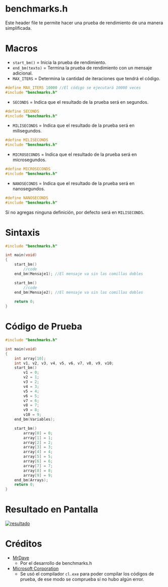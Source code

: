 # benchmarks.h

Este header file te permite hacer una prueba de rendimiento de una manera simplificada.

# Macros

- `start_bm()` = Inicia la prueba de rendimiento.
- `end_bm(texto)` = Termina la prueba de rendimiento con un mensaje adicional.
- `MAX_ITERS` = Determina la cantidad de iteraciones que tendrá el código.

```C
#define MAX_ITERS 10000 //El código se ejecutará 10000 veces
#include "benchmarks.h"
```
- `SECONDS` = Indica que el resultado de la prueba será en segundos.

```C
#define SECONDS
#include "benchmarks.h"
```
- `MILISECONDS` = Indica que el resultado de la prueba será en milisegundos.

```C
#define MILISECONDS
#include "benchmarks.h"
```
- `MICROSECONDS` = Indica que el resultado de la prueba será en microsegundos.

```C
#define MICROSECONDS
#include "benchmarks.h"
```
- `NANOSECONDS` = Indica que el resultado de la prueba será en nanosegundos.

```C
#define NANOSECONDS
#include "benchmarks.h"
```
Sí no agregas ninguna definición, por defecto será en `MILISECONDS`.

# Sintaxis

```C
#include "benchmarks.h"

int main(void)
{
	start_bm()
		//code
	end_bm(Mensaje1); //El mensaje va sin las comillas dobles

	start_bm()
		//code
	end_bm(Mensaje2); //El mensaje va sin las comillas dobles
  
	return 0;
}
```

# Código de Prueba
```C
#include "benchmarks.h"

int main(void)
{
	int array[10];
	int v1, v2, v3, v4, v5, v6, v7, v8, v9, v10;
	start_bm()
		v1 = 0;
		v2 = 1;
		v3 = 2;
		v4 = 3;
		v5 = 4;
		v6 = 5;
		v7 = 6;
		v8 = 7;
		v9 = 8;
		v10 = 9;
	end_bm(Variables);

	start_bm()
		array[0] = 0;
		array[1] = 1;
		array[2] = 2;
		array[3] = 3;
		array[4] = 4;
		array[5] = 5;
		array[6] = 6;
		array[7] = 7;
		array[8] = 8;
		array[9] = 9;
	end_bm(Arrays);
	return 0;
}
```

# Resultado en Pantalla
[![resultado](https://i.imgur.com/OPgBKse.png)](https://github.com/MrDave1999)

# Créditos

- [MrDave](https://github.com/MrDave1999) 
	- Por el desarrollo de benchmarks.h
- [Microsoft Corporation](https://github.com/Microsoft) 
	- Se usó el compilador `cl.exe` para poder compilar los códigos de prueba, de ese modo se comprueba sí no hubo algún error.
